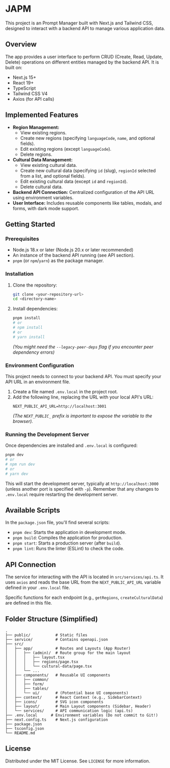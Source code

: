 # JAPM

This project is an Prompt Manager built with Next.js and Tailwind CSS, designed to interact with a backend API to manage various application data.

## Overview

The app provides a user interface to perform CRUD (Create, Read, Update, Delete) operations on different entities managed by the backend API. It is built on:

- Next.js 15+
- React 19+
- TypeScript
- Tailwind CSS V4
- Axios (for API calls)

## Implemented Features

-   **Region Management:**
    -   View existing regions.
    -   Create new regions (specifying `languageCode`, `name`, and optional fields).
    -   Edit existing regions (except `languageCode`).
    -   Delete regions.
-   **Cultural Data Management:**
    -   View existing cultural data.
    -   Create new cultural data (specifying `id` (slug), `regionId` selected from a list, and optional fields).
    -   Edit existing cultural data (except `id` and `regionId`).
    -   Delete cultural data.
-   **Backend API Connection:** Centralized configuration of the API URL using environment variables.
-   **User Interface:** Includes reusable components like tables, modals, and forms, with dark mode support.

## Getting Started

### Prerequisites

-   Node.js 18.x or later (Node.js 20.x or later recommended)
-   An instance of the backend API running (see API section).
-   `pnpm` (or `npm`/`yarn`) as the package manager.

### Installation

1.  Clone the repository:
    ```bash
    git clone <your-repository-url>
    cd <directory-name>
    ```

2.  Install dependencies:
    ```bash
    pnpm install
    # or
    # npm install
    # or
    # yarn install
    ```
    *(You might need the `--legacy-peer-deps` flag if you encounter peer dependency errors)*

### Environment Configuration

This project needs to connect to your backend API. You must specify your API URL in an environment file.

1.  Create a file named `.env.local` in the project root.
2.  Add the following line, replacing the URL with your local API's URL:
    ```env
    NEXT_PUBLIC_API_URL=http://localhost:3001
    ```
    *(The `NEXT_PUBLIC_` prefix is important to expose the variable to the browser).* 

### Running the Development Server

Once dependencies are installed and `.env.local` is configured:

```bash
pnpm dev
# or
# npm run dev
# or
# yarn dev
```

This will start the development server, typically at `http://localhost:3000` (unless another port is specified with `-p`). Remember that any changes to `.env.local` require restarting the development server.

## Available Scripts

In the `package.json` file, you'll find several scripts:

-   `pnpm dev`: Starts the application in development mode.
-   `pnpm build`: Compiles the application for production.
-   `pnpm start`: Starts a production server (after `build`).
-   `pnpm lint`: Runs the linter (ESLint) to check the code.

## API Connection

The service for interacting with the API is located in `src/services/api.ts`. It uses `axios` and reads the base URL from the `NEXT_PUBLIC_API_URL` variable defined in your `.env.local` file.

Specific functions for each endpoint (e.g., `getRegions`, `createCulturalData`) are defined in this file.

## Folder Structure (Simplified)

```
.
├── public/           # Static files
├── service/          # Contains openapi.json
├── src/
│   ├── app/          # Routes and Layouts (App Router)
│   │   ├── (admin)/  # Route group for the main layout
│   │   │   ├── layout.tsx
│   │   │   ├── regions/page.tsx
│   │   │   └── cultural-data/page.tsx
│   │   └── ...
│   ├── components/   # Reusable UI components
│   │   ├── common/
│   │   ├── form/
│   │   ├── tables/
│   │   └── ui/       # (Potential base UI components)
│   ├── context/      # React Context (e.g., SidebarContext)
│   ├── icons/        # SVG icon components
│   ├── layout/       # Main Layout components (Sidebar, Header)
│   └── services/     # API communication logic (api.ts)
├── .env.local      # Environment variables (Do not commit to Git!)
├── next.config.ts    # Next.js configuration
├── package.json
├── tsconfig.json
└── README.md
```

## License

Distributed under the MIT License. See `LICENSE` for more information.
